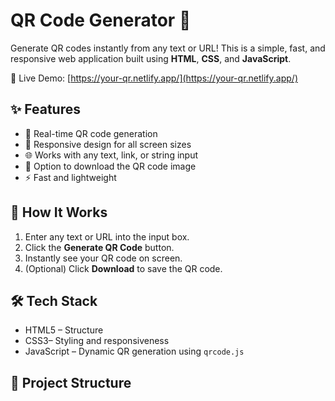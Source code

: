 # QR Code Generator 🔳

Generate QR codes instantly from any text or URL! This is a simple, fast, and responsive web application built using **HTML**, **CSS**, and **JavaScript**.

🔗 Live Demo: [https://your-qr.netlify.app/](https://your-qr.netlify.app/)

## ✨ Features

- 🔄 Real-time QR code generation
- 📱 Responsive design for all screen sizes
- 🌐 Works with any text, link, or string input
- 💾 Option to download the QR code image
- ⚡ Fast and lightweight

## 🚀 How It Works

1. Enter any text or URL into the input box.
2. Click the **Generate QR Code** button.
3. Instantly see your QR code on screen.
4. (Optional) Click **Download** to save the QR code.

## 🛠️ Tech Stack

- HTML5 – Structure
- CSS3– Styling and responsiveness
- JavaScript – Dynamic QR generation using `qrcode.js`

## 📂 Project Structure


